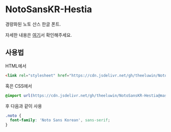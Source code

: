 # NotoSansKR-Hestia

경량화된 노토 산스 한글 폰트.

자세한 내용은 [여기](http://theeluwin.github.io/NotoSansKR-Hestia)서 확인해주세요.

## 사용법

HTML에서

```html
<link rel="stylesheet" href="https://cdn.jsdelivr.net/gh/theeluwin/NotoSansKR-Hestia@master/stylesheets/NotoSansKR-Hestia.css" integrity="sha384-zGzb8nSrN9lm5PPcfztVC5DjjTs5sVStV85IH8x51fM9yIwmI+Uvh3RZDJlrpPWQ" crossorigin="anonymous">
```

혹은 CSS에서

```css
@import url(https://cdn.jsdelivr.net/gh/theeluwin/NotoSansKR-Hestia@master/stylesheets/NotoSansKR-Hestia.css);
```

후 다음과 같이 사용

```css
.noto {
  font-family: 'Noto Sans Korean', sans-serif;
}
```
